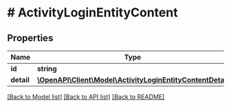 # # ActivityLoginEntityContent

## Properties

Name | Type | Description | Notes
------------ | ------------- | ------------- | -------------
**id** | **string** |  |
**detail** | [**\OpenAPI\Client\Model\ActivityLoginEntityContentDetail**](ActivityLoginEntityContentDetail.md) |  |

[[Back to Model list]](../../README.md#models) [[Back to API list]](../../README.md#endpoints) [[Back to README]](../../README.md)
